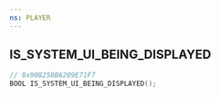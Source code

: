 ```yaml
---
ns: PLAYER
---
```

## IS_SYSTEM_UI_BEING_DISPLAYED

```c
// 0x908258B6209E71F7
BOOL IS_SYSTEM_UI_BEING_DISPLAYED();
```

